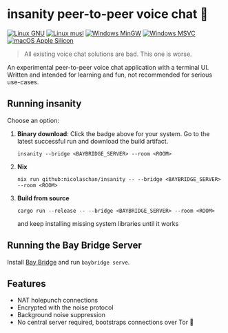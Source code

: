 # insanity peer-to-peer voice chat 🤯

[![Linux GNU](https://github.com/nicolaschan/insanity/actions/workflows/linux-gnu.yml/badge.svg)](https://github.com/nicolaschan/insanity/actions/workflows/linux-gnu.yml)
[![Linux musl](https://github.com/nicolaschan/insanity/actions/workflows/linux-musl.yml/badge.svg)](https://github.com/nicolaschan/insanity/actions/workflows/linux-musl.yml)
[![Windows MinGW](https://github.com/nicolaschan/insanity/actions/workflows/windows-mingw.yml/badge.svg)](https://github.com/nicolaschan/insanity/actions/workflows/windows-mingw.yml)
[![Windows MSVC](https://github.com/nicolaschan/insanity/actions/workflows/windows-msvc.yml/badge.svg)](https://github.com/nicolaschan/insanity/actions/workflows/windows-msvc.yml)
[![macOS Apple Silicon](https://github.com/nicolaschan/insanity/actions/workflows/macos-apple-silicon.yaml/badge.svg)](https://github.com/nicolaschan/insanity/actions/workflows/macos-apple-silicon.yaml)

> All existing voice chat solutions are bad. This one is worse.

An experimental peer-to-peer voice chat application with a terminal UI. Written and intended for learning and fun, not recommended for serious use-cases.

## Running insanity

Choose an option:

1. **Binary download**: Click the badge above for your system. Go to the latest successful run and download the build artifact.
   ```
   insanity --bridge <BAYBRIDGE_SERVER> --room <ROOM>
   ```
2. **Nix**
   ```
   nix run github:nicolaschan/insanity -- --bridge <BAYBRIDGE_SERVER> --room <ROOM>
   ```
3. **Build from source**
   ```
   cargo run --release -- --bridge <BAYBRIDGE_SERVER> --room <ROOM>
   ```
   and keep installing missing system libraries until it works

## Running the Bay Bridge Server

Install [Bay Bridge](https://github.com/nicolaschan/baybridge) and run `baybridge serve`.

## Features
- NAT holepunch connections
- Encrypted with the noise protocol
- Background noise suppression
- No central server required, bootstraps connections over Tor 🥸


